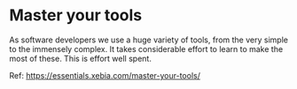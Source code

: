 # Master your tools

As software developers we use a huge variety of tools, from the very simple to the immensely complex. It takes considerable effort to learn to make the most of these. This is effort well spent.

Ref: https://essentials.xebia.com/master-your-tools/
